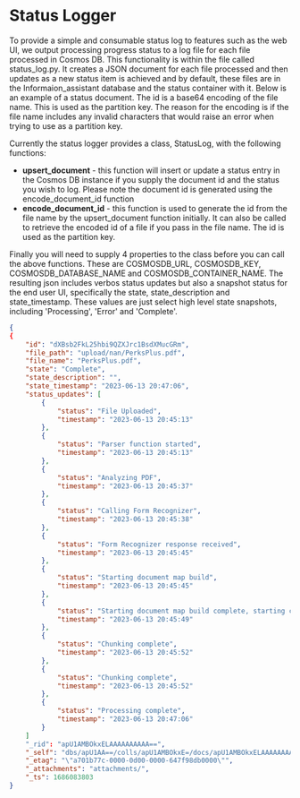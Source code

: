 # Status Logger

To provide a simple and consumable status log to features such as the web UI, we output processing progress status to a log file for each file processed in Cosmos DB. This functionality is within the file called status_log.py. It creates a JSON document for each file processed and then updates as a new status item is achieved and by default, these files are in the Informaion_assistant database and the status container with it. Below is an example of a status document. The id is a base64 encoding of the file name. This is used as the partition key. The reason for the encoding is if the file name includes any invalid characters that would raise an error when trying to use as a partition key.

Currently the status logger provides a class, StatusLog, with the following functions:

- **upsert_document** - this function will insert or update a status entry in the Cosmos DB instance if you supply the document id and the status you wish to log. Please note the document id is generated using the encode_document_id function
- **encode_document_id** - this function is used to generate the id from the file name by the upsert_document function initially. It can also be called to retrieve the encoded id of a file if you pass in the file name. The id is used as the partition key.

Finally you will need to supply 4 properties to the class before you can call the above functions. These are COSMOSDB_URL, COSMOSDB_KEY, COSMOSDB_DATABASE_NAME and COSMOSDB_CONTAINER_NAME. The resulting json includes verbos status updates but also a snapshot status for the end user UI, specifically the state, state_description and state_timestamp. These values are just select high level state snapshots, including 'Processing', 'Error' and 'Complete'.

````json
{
{
    "id": "dXBsb2FkL25hbi9QZXJrc1BsdXMucGRm",
    "file_path": "upload/nan/PerksPlus.pdf",
    "file_name": "PerksPlus.pdf",
    "state": "Complete",
    "state_description": "",
    "state_timestamp": "2023-06-13 20:47:06",
    "status_updates": [
        {
            "status": "File Uploaded",
            "timestamp": "2023-06-13 20:45:13"
        },
        {
            "status": "Parser function started",
            "timestamp": "2023-06-13 20:45:13"
        },
        {
            "status": "Analyzing PDF",
            "timestamp": "2023-06-13 20:45:37"
        },
        {
            "status": "Calling Form Recognizer",
            "timestamp": "2023-06-13 20:45:38"
        },
        {
            "status": "Form Recognizer response received",
            "timestamp": "2023-06-13 20:45:45"
        },
        {
            "status": "Starting document map build",
            "timestamp": "2023-06-13 20:45:45"
        },
        {
            "status": "Starting document map build complete, starting chunking",
            "timestamp": "2023-06-13 20:45:49"
        },
        {
            "status": "Chunking complete",
            "timestamp": "2023-06-13 20:45:52"
        },
        {
            "status": "Chunking complete",
            "timestamp": "2023-06-13 20:45:52"
        },
        {
            "status": "Processing complete",
            "timestamp": "2023-06-13 20:47:06"
        }
    ]
    "_rid": "apU1AMBOkxELAAAAAAAAAA==",
    "_self": "dbs/apU1AA==/colls/apU1AMBOkxE=/docs/apU1AMBOkxELAAAAAAAAAA==/",
    "_etag": "\"a701b77c-0000-0d00-0000-647f98db0000\"",
    "_attachments": "attachments/",
    "_ts": 1686083803
}
````